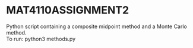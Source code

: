 # MAT4110ASSIGNMENT2
Python script containing a composite midpoint method and a Monte Carlo method. <br>
To run: python3 methods.py 
